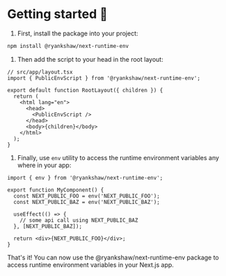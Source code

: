 # Getting started 🚀

1. First, install the package into your project:

```bash
npm install @ryankshaw/next-runtime-env
```

1. Then add the script to your head in the root layout:

```tsx
// src/app/layout.tsx
import { PublicEnvScript } from '@ryankshaw/next-runtime-env';

export default function RootLayout({ children }) {
  return (
    <html lang="en">
      <head>
        <PublicEnvScript />
      </head>
      <body>{children}</body>
    </html>
  );
}
```

1. Finally, use `env` utility to access the runtime environment variables any where in your app:

```tsx
import { env } from '@ryankshaw/next-runtime-env';

export function MyComponent() {
  const NEXT_PUBLIC_FOO = env('NEXT_PUBLIC_FOO');
  const NEXT_PUBLIC_BAZ = env('NEXT_PUBLIC_BAZ');

  useEffect(() => {
    // some api call using NEXT_PUBLIC_BAZ
  }, [NEXT_PUBLIC_BAZ]);

  return <div>{NEXT_PUBLIC_FOO}</div>;
}
```

That's it! You can now use the @ryankshaw/next-runtime-env package to access runtime environment variables in your Next.js app.
